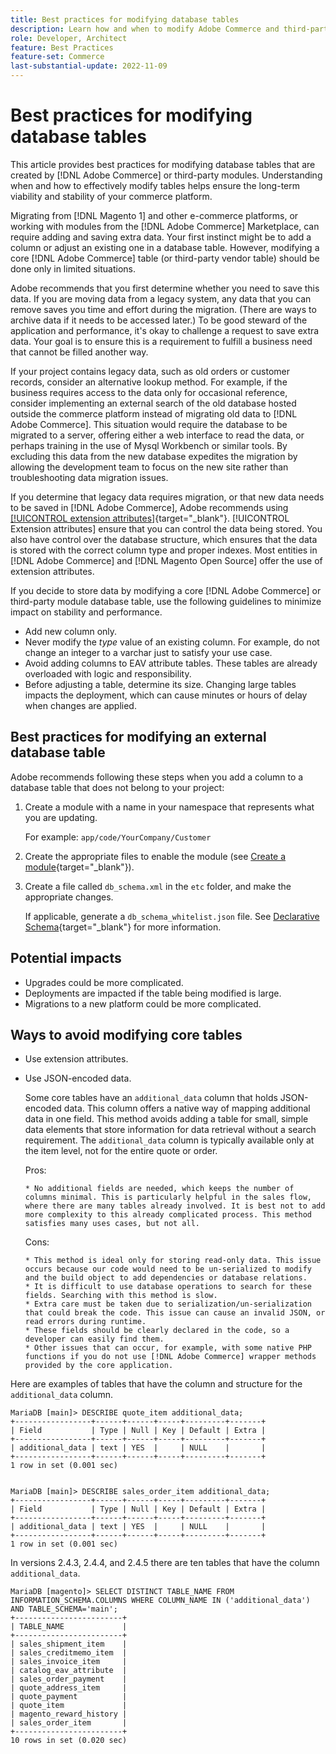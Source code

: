 ```yaml
---
title: Best practices for modifying database tables
description: Learn how and when to modify Adobe Commerce and third-party database tables.
role: Developer, Architect
feature: Best Practices
feature-set: Commerce
last-substantial-update: 2022-11-09
---
```

# Best practices for modifying database tables 

This article provides best practices for modifying database tables that are created by [!DNL Adobe Commerce] or third-party modules. Understanding when and how to effectively modify tables helps ensure the long-term viability and stability of your commerce platform.

Migrating from [!DNL Magento 1] and other e-commerce platforms, or working with modules from the [!DNL Adobe Commerce] Marketplace, can require adding and saving extra data. Your first instinct might be to add a column or adjust an existing one in a database table. However, modifying a core [!DNL Adobe Commerce] table (or third-party vendor table) should be done only in limited situations.

Adobe recommends that you first determine whether you need to save this data. If you are moving data from a legacy system, any data that you can remove saves you time and effort during the migration. (There are ways to archive data if it needs to be accessed later.) To be good steward of the application and performance, it's okay to challenge a request to save extra data. Your goal is to ensure this is a requirement to fulfill a business need that cannot be filled another way.

If your project contains legacy data, such as old orders or customer records, consider an alternative lookup method. For example, if the business requires access to the data only for occasional reference, consider implementing an external search of the old database hosted outside the commerce platform instead of migrating old data to [!DNL Adobe Commerce]. This situation would require the database to be migrated to a server, offering either a web interface to read the data, or perhaps training in the use of Mysql Workbench or similar tools. By excluding this data from the new database expedites the migration by allowing the development team to focus on the new site rather than troubleshooting data migration issues.

If you determine that legacy data requires migration, or that new data needs to be saved in [!DNL Adobe Commerce], Adobe recommends using [[!UICONTROL extension attributes]](https://developer.adobe.com/commerce/php/development/components/add-attributes/){target="_blank"}. [!UICONTROL Extension attributes] ensure that you can control the data being stored. You also have control over the database structure, which ensures that the data is stored with the correct column type and proper indexes. Most entities in [!DNL Adobe Commerce] and [!DNL Magento Open Source] offer the use of extension attributes.  

If you decide to store data by modifying a core [!DNL Adobe Commerce] or third-party module database table, use the following guidelines to minimize impact on stability and performance.

* Add new column only.
* Never modify the _type_ value of an existing column.  For example, do not change an integer to a varchar just to satisfy your use case.
* Avoid adding columns to EAV attribute tables. These tables are already overloaded with logic and responsibility.
* Before adjusting a table, determine its size. Changing large tables impacts the deployment, which can cause minutes or hours of delay when changes are applied.

## Best practices for modifying an external database table

Adobe recommends following these steps when you add a column to a database table that does not belong to your project:

1. Create a module with a name in your namespace that represents what you are updating. 

   For example: `app/code/YourCompany/Customer`

1. Create the appropriate files to enable the module (see [Create a module](https://experienceleague.adobe.com/docs/commerce-learn/tutorials/backend-development/create-module.html){target="_blank"}).

1. Create a file called `db_schema.xml` in the `etc` folder, and make the appropriate changes. 

    If applicable, generate a `db_schema_whitelist.json` file. See [Declarative Schema](https://developer.adobe.com/commerce/php/development/components/declarative-schema/configuration/){target="_blank"} for more information.

## Potential impacts

* Upgrades could be more complicated.
* Deployments are impacted if the table being modified is large.
* Migrations to a new platform could be more complicated.

## Ways to avoid modifying core tables

* Use extension attributes.
* Use JSON-encoded data. 
    
    Some core tables have an `additional_data` column that holds JSON-encoded data. This column offers a native way of mapping additional data in one field. This method avoids adding a table for small, simple data elements that store information for data retrieval without a search requirement. The `additional_data` column is typically available only at the item level, not for the entire quote or order.
    
    Pros: 
    
      * No additional fields are needed, which keeps the number of columns minimal. This is particularly helpful in the sales flow, where there are many tables already involved. It is best not to add more complexity to this already complicated process. This method satisfies many uses cases, but not all.
    
    Cons: 

      * This method is ideal only for storing read-only data. This issue occurs because our code would need to be un-serialized to modify and the build object to add dependencies or database relations.
      * It is difficult to use database operations to search for these fields. Searching with this method is slow. 
      * Extra care must be taken due to serialization/un-serialization that could break the code. This issue can cause an invalid JSON, or read errors during runtime. 
      * These fields should be clearly declared in the code, so a developer can easily find them.
      * Other issues that can occur, for example, with some native PHP functions if you do not use [!DNL Adobe Commerce] wrapper methods provided by the core application. 

Here are examples of tables that have the column and structure for the `additional_data` column.

```mysql
MariaDB [main]> DESCRIBE quote_item additional_data;
+-----------------+------+------+-----+---------+-------+
| Field           | Type | Null | Key | Default | Extra |
+-----------------+------+------+-----+---------+-------+
| additional_data | text | YES  |     | NULL    |       |
+-----------------+------+------+-----+---------+-------+
1 row in set (0.001 sec)


MariaDB [main]> DESCRIBE sales_order_item additional_data;
+-----------------+------+------+-----+---------+-------+
| Field           | Type | Null | Key | Default | Extra |
+-----------------+------+------+-----+---------+-------+
| additional_data | text | YES  |     | NULL    |       |
+-----------------+------+------+-----+---------+-------+
1 row in set (0.001 sec)

```

In versions 2.4.3, 2.4.4, and 2.4.5 there are ten tables that have the column `additional_data`.

```mysql
MariaDB [magento]> SELECT DISTINCT TABLE_NAME FROM INFORMATION_SCHEMA.COLUMNS WHERE COLUMN_NAME IN ('additional_data') AND TABLE_SCHEMA='main';
+------------------------+
| TABLE_NAME             |
+------------------------+
| sales_shipment_item    |
| sales_creditmemo_item  |
| sales_invoice_item     |
| catalog_eav_attribute  |
| sales_order_payment    |
| quote_address_item     |
| quote_payment          |
| quote_item             |
| magento_reward_history |
| sales_order_item       |
+------------------------+
10 rows in set (0.020 sec)
```
